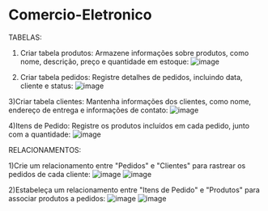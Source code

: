 # Comercio-Eletronico

TABELAS:

1) Criar tabela produtos: Armazene informações sobre produtos, como nome, descrição, preço e quantidade em estoque:
![image](https://github.com/fabianor135/Comercio-Eletronico/assets/84815028/e0591e61-ade7-496c-8346-e1013e1439cf)

2) Criar tabela pedidos: Registre detalhes de pedidos, incluindo data, cliente e status:
 ![image](https://github.com/fabianor135/Comercio-Eletronico/assets/84815028/9490920e-a4d4-423d-84ff-bbb95bd68329)

3)Criar tabela clientes: Mantenha informações dos clientes, como nome, endereço de entrega e informações de contato:
![image](https://github.com/fabianor135/Comercio-Eletronico/assets/84815028/0184ae8f-2cbb-4279-bd8d-9b8b94a65b46)

4)Itens de Pedido: Registre os produtos incluídos em cada pedido, junto com a quantidade:
![image](https://github.com/fabianor135/Comercio-Eletronico/assets/84815028/437e15e6-357f-4cd0-ae2d-e96779f643cd)

RELACIONAMENTOS:

1)Crie um relacionamento entre "Pedidos" e "Clientes" para rastrear os pedidos de cada cliente:
![image](https://github.com/fabianor135/Comercio-Eletronico/assets/84815028/c13fea4f-1d3d-44e2-8583-543cde10a228)
![image](https://github.com/fabianor135/Comercio-Eletronico/assets/84815028/a994e499-5df0-4569-b9f6-fde2b1175622)

2)Estabeleça um relacionamento entre "Itens de Pedido" e "Produtos" para associar produtos a pedidos:
![image](https://github.com/fabianor135/Comercio-Eletronico/assets/84815028/229393a6-37ae-4fc4-83d9-5d073ae0ef97)
![image](https://github.com/fabianor135/Comercio-Eletronico/assets/84815028/89ede310-c7c9-45b3-b735-45f30067d8d7)













